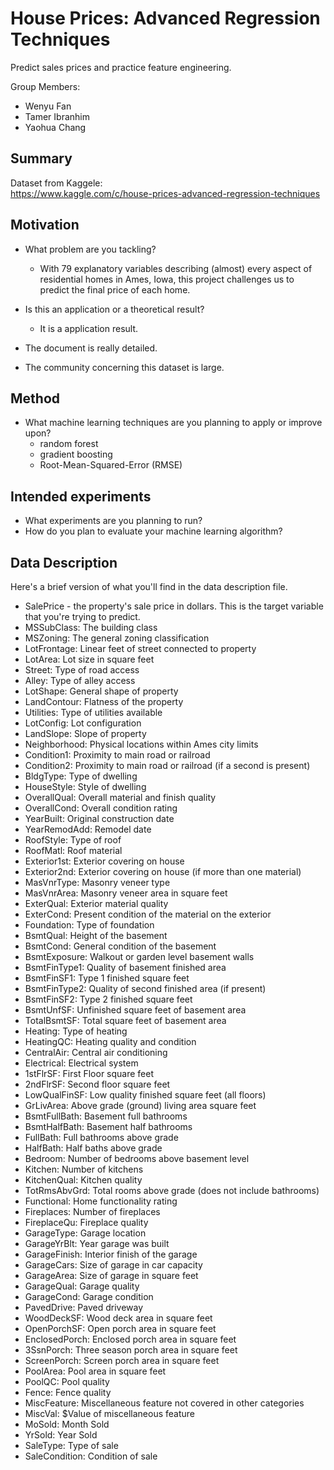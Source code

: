 # House Prices: Advanced Regression Techniques

Predict sales prices and practice feature engineering.

Group Members:
* Wenyu Fan
* Tamer Ibranhim
* Yaohua Chang

## Summary
Dataset from Kaggele:  
https://www.kaggle.com/c/house-prices-advanced-regression-techniques

## Motivation
* What problem are you tackling?   
    - With 79 explanatory variables describing (almost) every aspect of residential homes in Ames, Iowa, this project challenges us to predict the final price of each home.

* Is this an application or a theoretical result?   
    - It is a application result.

* The document is really detailed.

* The community concerning this dataset is large.
 

## Method
*  What machine learning techniques are you planning to apply or improve upon? 
    * random forest
    * gradient boosting
    * Root-Mean-Squared-Error (RMSE)

## Intended experiments
* What experiments are you planning to run? 
* How do you plan to evaluate your machine learning algorithm? 




## Data Description

Here's a brief version of what you'll find in the data description file.

* SalePrice - the property's sale price in dollars. This is the target variable that you're trying to predict.
* MSSubClass: The building class
* MSZoning: The general zoning classification
* LotFrontage: Linear feet of street connected to property
* LotArea: Lot size in square feet
* Street: Type of road access
* Alley: Type of alley access
* LotShape: General shape of property
* LandContour: Flatness of the property
* Utilities: Type of utilities available
* LotConfig: Lot configuration
* LandSlope: Slope of property
* Neighborhood: Physical locations within Ames city limits
* Condition1: Proximity to main road or railroad
* Condition2: Proximity to main road or railroad (if a second is present)
* BldgType: Type of dwelling
* HouseStyle: Style of dwelling
* OverallQual: Overall material and finish quality
* OverallCond: Overall condition rating
* YearBuilt: Original construction date
* YearRemodAdd: Remodel date
* RoofStyle: Type of roof
* RoofMatl: Roof material
* Exterior1st: Exterior covering on house
* Exterior2nd: Exterior covering on house (if more than one material)
* MasVnrType: Masonry veneer type
* MasVnrArea: Masonry veneer area in square feet
* ExterQual: Exterior material quality
* ExterCond: Present condition of the material on the exterior
* Foundation: Type of foundation
* BsmtQual: Height of the basement
* BsmtCond: General condition of the basement
* BsmtExposure: Walkout or garden level basement walls
* BsmtFinType1: Quality of basement finished area
* BsmtFinSF1: Type 1 finished square feet
* BsmtFinType2: Quality of second finished area (if present)
* BsmtFinSF2: Type 2 finished square feet
* BsmtUnfSF: Unfinished square feet of basement area
* TotalBsmtSF: Total square feet of basement area
* Heating: Type of heating
* HeatingQC: Heating quality and condition
* CentralAir: Central air conditioning
* Electrical: Electrical system
* 1stFlrSF: First Floor square feet
* 2ndFlrSF: Second floor square feet
* LowQualFinSF: Low quality finished square feet (all floors)
* GrLivArea: Above grade (ground) living area square feet
* BsmtFullBath: Basement full bathrooms
* BsmtHalfBath: Basement half bathrooms
* FullBath: Full bathrooms above grade
* HalfBath: Half baths above grade
* Bedroom: Number of bedrooms above basement level
* Kitchen: Number of kitchens
* KitchenQual: Kitchen quality
* TotRmsAbvGrd: Total rooms above grade (does not include bathrooms)
* Functional: Home functionality rating
* Fireplaces: Number of fireplaces
* FireplaceQu: Fireplace quality
* GarageType: Garage location
* GarageYrBlt: Year garage was built
* GarageFinish: Interior finish of the garage
* GarageCars: Size of garage in car capacity
* GarageArea: Size of garage in square feet
* GarageQual: Garage quality
* GarageCond: Garage condition
* PavedDrive: Paved driveway
* WoodDeckSF: Wood deck area in square feet
* OpenPorchSF: Open porch area in square feet
* EnclosedPorch: Enclosed porch area in square feet
* 3SsnPorch: Three season porch area in square feet
* ScreenPorch: Screen porch area in square feet
* PoolArea: Pool area in square feet
* PoolQC: Pool quality
* Fence: Fence quality
* MiscFeature: Miscellaneous feature not covered in other categories
* MiscVal: $Value of miscellaneous feature
* MoSold: Month Sold
* YrSold: Year Sold
* SaleType: Type of sale
* SaleCondition: Condition of sale
